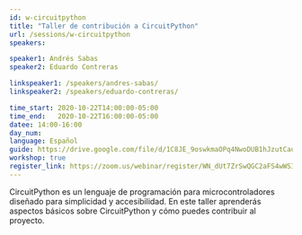 ```yaml
---
id: w-circuitpython
title: "Taller de contribución a CircuitPython"
url: /sessions/w-circuitpython
speakers:

speaker1: Andrés Sabas
speaker2: Eduardo Contreras

linkspeaker1: /speakers/andres-sabas/
linkspeaker2: /speakers/eduardo-contreras/

time_start: 2020-10-22T14:00:00-05:00
time_end:   2020-10-22T16:00:00-05:00
datee: 14:00-16:00
day_num: 
language: Español
guide: https://drive.google.com/file/d/1C8JE_9oswkmaOPq4NwoDUB1hJzutCaue/view?usp=sharing
workshop: true
register_link: https://zoom.us/webinar/register/WN_dUt7ZrSwQGC2aFS4wWSInQ
---
```


CircuitPython es un lenguaje de programación para microcontroladores diseñado para simplicidad y accesibilidad. En este taller aprenderás aspectos básicos sobre CircuitPython y cómo puedes contribuir al proyecto.